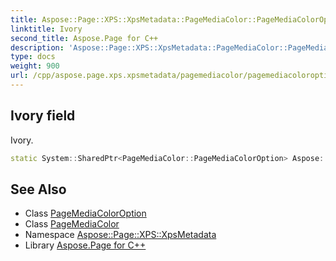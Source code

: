 ```yaml
---
title: Aspose::Page::XPS::XpsMetadata::PageMediaColor::PageMediaColorOption::Ivory field
linktitle: Ivory
second_title: Aspose.Page for C++
description: 'Aspose::Page::XPS::XpsMetadata::PageMediaColor::PageMediaColorOption::Ivory field. Ivory in C++.'
type: docs
weight: 900
url: /cpp/aspose.page.xps.xpsmetadata/pagemediacolor/pagemediacoloroption/ivory/
---
```

## Ivory field


Ivory.

```cpp
static System::SharedPtr<PageMediaColor::PageMediaColorOption> Aspose::Page::XPS::XpsMetadata::PageMediaColor::PageMediaColorOption::Ivory
```

## See Also

* Class [PageMediaColorOption](../)
* Class [PageMediaColor](../../)
* Namespace [Aspose::Page::XPS::XpsMetadata](../../../)
* Library [Aspose.Page for C++](../../../../)
